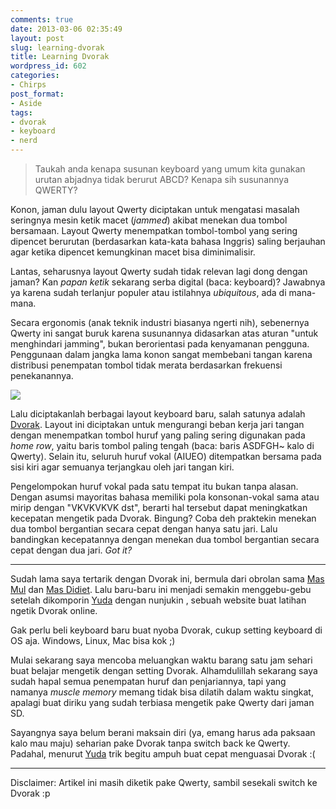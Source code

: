 ```yaml
---
comments: true
date: 2013-03-06 02:35:49
layout: post
slug: learning-dvorak
title: Learning Dvorak
wordpress_id: 602
categories:
- Chirps
post_format:
- Aside
tags:
- dvorak
- keyboard
- nerd
---
```


> Taukah anda kenapa susunan keyboard yang umum kita gunakan urutan abjadnya
> tidak berurut ABCD? Kenapa sih susunannya QWERTY?

Konon, jaman dulu layout Qwerty diciptakan untuk mengatasi masalah seringnya
mesin ketik macet (*jammed*) akibat menekan dua tombol bersamaan. Layout Qwerty
menempatkan tombol-tombol yang sering dipencet berurutan (berdasarkan kata-kata
bahasa Inggris) saling berjauhan agar ketika dipencet kemungkinan macet bisa 
diminimalisir.

Lantas, seharusnya layout Qwerty sudah tidak relevan lagi dong dengan jaman? 
Kan *papan ketik* sekarang serba digital (baca: keyboard)? Jawabnya ya karena
sudah terlanjur populer atau istilahnya *ubiquitous*, ada di mana-mana. 

Secara ergonomis (anak teknik industri biasanya ngerti nih), sebenernya Qwerty
ini sangat buruk karena susunannya didasarkan atas aturan "untuk menghindari 
jamming", bukan berorientasi pada kenyamanan pengguna. Penggunaan dalam jangka
lama konon sangat membebani tangan karena distribusi penempatan tombol tidak 
merata berdasarkan frekuensi penekanannya.

![](https://upload.wikimedia.org/wikipedia/commons/thumb/2/25/KB_United_States_Dvorak.svg/500px-KB_United_States_Dvorak.svg.png)

Lalu diciptakanlah berbagai layout keyboard baru, salah satunya adalah 
[Dvorak](https://en.wikipedia.org/wiki/Dvorak_Simplified_Keyboard).
Layout ini diciptakan untuk mengurangi beban kerja jari tangan dengan menempatkan
tombol huruf yang paling sering digunakan pada *home row*, yaitu baris tombol
paling tengah (baca: baris ASDFGH~ kalo di Qwerty). Selain itu, seluruh huruf 
vokal (AIUEO) ditempatkan bersama pada sisi kiri agar semuanya terjangkau oleh
jari tangan kiri.

Pengelompokan huruf vokal pada satu tempat itu bukan tanpa alasan. Dengan asumsi
mayoritas bahasa memiliki pola konsonan-vokal sama atau mirip dengan "VKVKVKVK dst",
berarti hal tersebut dapat meningkatkan kecepatan mengetik pada Dvorak. Bingung?
Coba deh praktekin menekan dua tombol bergantian secara cepat dengan hanya satu jari.
Lalu bandingkan kecepatannya dengan menekan dua tombol bergantian secara cepat dengan
dua jari. *Got it?*

---

Sudah lama saya tertarik dengan Dvorak ini, bermula dari obrolan sama 
[Mas Mul](http://twitter.com/mul14) dan [Mas Didiet](http://twitter.com/lynxluna). 
Lalu baru-baru ini menjadi semakin menggebu-gebu setelah dikomporin 
[Yuda](http://twitter.com/akuyudanta) dengan nunjukin [](http://learn.dvorak.nl), 
sebuah website buat latihan ngetik Dvorak online.

Gak perlu beli keyboard baru buat nyoba Dvorak, cukup setting keyboard di OS aja.
Windows, Linux, Mac bisa kok ;)

Mulai sekarang saya mencoba meluangkan waktu barang satu jam sehari buat belajar 
mengetik dengan setting Dvorak. Alhamdulillah sekarang saya sudah hapal semua
penempatan huruf dan penjariannya, tapi yang namanya *muscle memory* memang tidak
bisa dilatih dalam waktu singkat, apalagi buat diriku yang sudah terbiasa mengetik
pake Qwerty dari jaman SD. 

Sayangnya saya belum berani maksain diri (ya, emang harus ada paksaan kalo mau maju)
seharian pake Dvorak tanpa switch back ke Qwerty. Padahal, menurut 
[Yuda](http://twitter.com/akuyudanta) trik begitu ampuh buat cepat menguasai Dvorak
:(



---

Disclaimer: Artikel ini masih diketik pake Qwerty, sambil sesekali switch ke Dvorak :p


